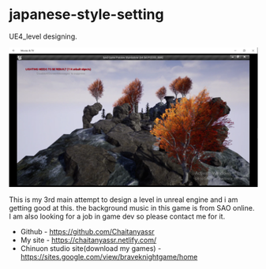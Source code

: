 # japanese-style-setting
UE4_level designing.

<a href="https://youtu.be/0Z5b3RzlFLE
" target="_blank"><img src="https://github.com/Chaitanyassr/japanese-style-setting/blob/master/Screenshot%20(259).png" 
alt="IMAGE ALT TEXT HERE"  /></a>

This is my 3rd main attempt to design a level in unreal engine and i am getting good at this. the background music in this game is from SAO online. 
I am also looking for a job in game dev so please contact me for it.

- Github - https://github.com/Chaitanyassr
- My site - https://chaitanyassr.netlify.com/
- Chinuon studio site(download my games) - https://sites.google.com/view/braveknightgame/home
